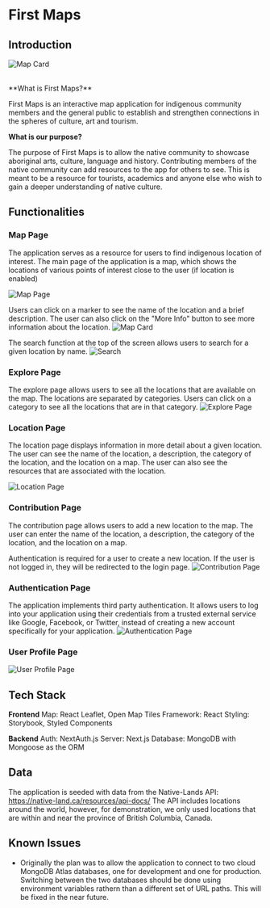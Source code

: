 # First Maps

## Introduction

![Map Card](./public/ReadmePhotos/IntroPage.png)

<br/>
**What is First Maps?**

First Maps is an interactive map application for indigenous community members and the general public to establish and strengthen connections in the spheres of culture, art and tourism.
<br/>

**What is our purpose?**

The purpose of First Maps is to allow the native community to showcase aboriginal arts, culture, language and history. Contributing members of the native community can add resources to the app for others to see. This is meant to be a resource for tourists, academics and anyone else who wish to gain a deeper understanding of native culture.
<br/>

## Functionalities

### Map Page

The application serves as a resource for users to find indigenous location of interest. The main page of the application is a map, which shows the locations of various points of interest close to the user (if location is enabled)

![Map Page](./public/ReadmePhotos/Map.png)
<br/>

Users can click on a marker to see the name of the location and a brief description. The user can also click on the "More Info" button to see more information about the location.
![Map Card](./public/ReadmePhotos/MapCard.png)
<br/>

The search function at the top of the screen allows users to search for a given location by name.
![Search](./public/ReadmePhotos/SearchBar.png)
<br/>

### Explore Page

The explore page allows users to see all the locations that are available on the map. The locations are separated by categories. Users can click on a category to see all the locations that are in that category.
![Explore Page](./public/ReadmePhotos/ExplorePage.png)
<br/>

### Location Page

The location page displays information in more detail about a given location. The user can see the name of the location, a description, the category of the location, and the location on a map. The user can also see the resources that are associated with the location.

![Location Page](./public/ReadmePhotos/LocationOfInterest.png)
<br/>

### Contribution Page

The contribution page allows users to add a new location to the map. The user can enter the name of the location, a description, the category of the location, and the location on a map.

Authentication is required for a user to create a new location. If the user is not logged in, they will be redirected to the login page.
![Contribution Page](./public/ReadmePhotos/ContributionPage.png)
<br/>

### Authentication Page

The application implements third party authentication. It allows users to log into your application using their credentials from a trusted external service like Google, Facebook, or Twitter, instead of creating a new account specifically for your application.
![Authentication Page](./public/ReadmePhotos/AuthenticationPage.png)
<br/>

### User Profile Page

![User Profile Page](./public/ReadmePhotos/UserProfileMobile.png)
<br/>

## Tech Stack

**Frontend**
Map: React Leaflet, Open Map Tiles
Framework: React
Styling: Storybook, Styled Components

**Backend**
Auth: NextAuth.js
Server: Next.js
Database: MongoDB with Mongoose as the ORM
<br/>

## Data

The application is seeded with data from the Native-Lands API: <https://native-land.ca/resources/api-docs/>
The API includes locations around the world, however, for demonstration, we only used locations that are within and near the province of British Columbia, Canada.
<br/>

## Known Issues

- Originally the plan was to allow the application to connect to two cloud MongoDB Atlas databases, one for development and one for production. Switching between the two databases should be done using environment variables rathern than a different set of URL paths. This will be fixed in the near future.
